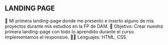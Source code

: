 ## LANDING PAGE
🫡 Mi primera landing-page donde me presento e inserto alguno de mis proyectos durante mis estudios en la FP de DAM.
👀 Objetivo: Crear nuestra primera landing-page con todo lo aprendido durante el curso. Implementamos el responsive.
🧑‍💻 Lenguajes: HTML, CSS.
